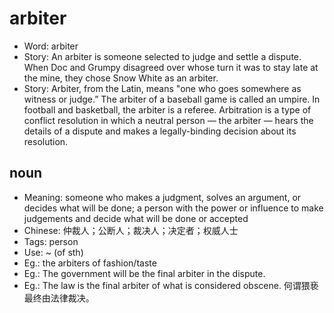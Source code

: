 # arbiter

- Word: arbiter
- Story: An arbiter is someone selected to judge and settle a dispute. When Doc and Grumpy disagreed over whose turn it was to stay late at the mine, they chose Snow White as an arbiter.
- Story: Arbiter, from the Latin, means "one who goes somewhere as witness or judge.” The arbiter of a baseball game is called an umpire. In football and basketball, the arbiter is a referee. Arbitration is a type of conflict resolution in which a neutral person — the arbiter — hears the details of a dispute and makes a legally-binding decision about its resolution.

## noun

- Meaning: someone who makes a judgment, solves an argument, or decides what will be done; a person with the power or influence to make judgements and decide what will be done or accepted
- Chinese: 仲裁人；公断人；裁决人；决定者；权威人士
- Tags: person
- Use: ~ (of sth)
- Eg.: the arbiters of fashion/taste
- Eg.: The government will be the final arbiter in the dispute.
- Eg.: The law is the final arbiter of what is considered obscene. 何谓猥亵最终由法律裁决。

